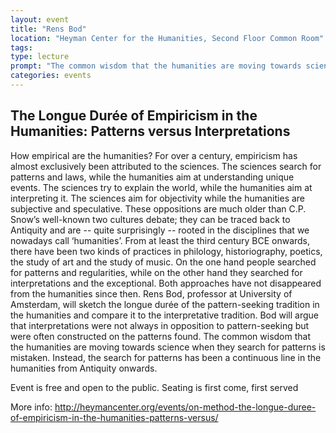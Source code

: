```yaml
---
layout: event
title: "Rens Bod"
location: "Heyman Center for the Humanities, Second Floor Common Room"
tags: 
type: lecture
prompt: "The common wisdom that the humanities are moving towards science when they search for patterns is mistaken. Instead, the search for patterns has been a continuous line in the humanities from Antiquity onwards."
categories: events
---
```


## The Longue Durée of Empiricism in the Humanities: Patterns versus Interpretations

How empirical are the humanities? For over a century, empiricism has almost exclusively been attributed to the sciences. The sciences search for patterns and laws, while the humanities aim at understanding unique events. The sciences try to explain the world, while the humanities aim at interpreting it. The sciences aim for objectivity while the humanities are subjective and speculative. These oppositions are much older than C.P. Snow’s well-known two cultures debate; they can be traced back to Antiquity and are -- quite surprisingly -- rooted in the disciplines that we nowadays call ‘humanities’. From at least the third century BCE onwards, there have been two kinds of practices in philology, historiography, poetics, the study of art and the study of music. On the one hand people searched for patterns and regularities, while on the other hand they searched for interpretations and the exceptional. Both approaches have not disappeared from the humanities since then. Rens Bod, professor at University of Amsterdam, will sketch the longue durée of the pattern-seeking tradition in the humanities and compare it to the interpretative tradition. Bod will argue that interpretations were not always in opposition to pattern-seeking but were often constructed on the patterns found. The common wisdom that the humanities are moving towards science when they search for patterns is mistaken. Instead, the search for patterns has been a continuous line in the humanities from Antiquity onwards.

Event is free and open to the public. Seating is first come, first served

More info: <http://heymancenter.org/events/on-method-the-longue-duree-of-empiricism-in-the-humanities-patterns-versus/>